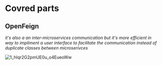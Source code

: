 # Covred parts 
## OpenFeign
<i> it's also a an inter-microservices communication but it's more efficient in way to impliment a user interface to facilitate the communication instead of duplicate  classes between microserivces </i>
<br>

![1_hlqr2G2pmUE0u_o4EueoWw](https://user-images.githubusercontent.com/84160502/205777999-060dbc39-9914-4a48-889d-ac87a7066d14.png)

